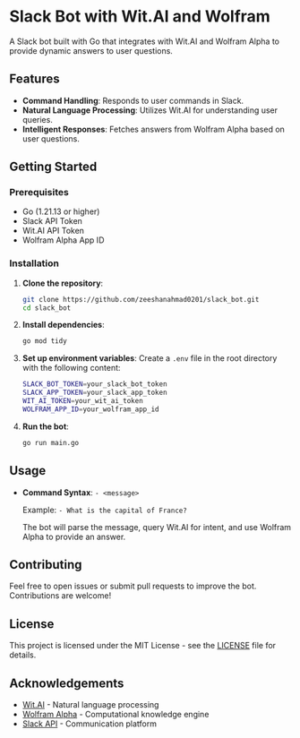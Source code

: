 # Slack Bot with Wit.AI and Wolfram

A Slack bot built with Go that integrates with Wit.AI and Wolfram Alpha to provide dynamic answers to user questions.

## Features

- **Command Handling**: Responds to user commands in Slack.
- **Natural Language Processing**: Utilizes Wit.AI for understanding user queries.
- **Intelligent Responses**: Fetches answers from Wolfram Alpha based on user questions.

## Getting Started

### Prerequisites

- Go (1.21.13 or higher)
- Slack API Token
- Wit.AI API Token
- Wolfram Alpha App ID

### Installation

1. **Clone the repository**:

   ```bash
   git clone https://github.com/zeeshanahmad0201/slack_bot.git
   cd slack_bot
   ```
2. **Install dependencies**:

   ```bash
   go mod tidy
   ```
3. **Set up environment variables**:
   Create a `.env` file in the root directory with the following content:

   ```bash
   SLACK_BOT_TOKEN=your_slack_bot_token
   SLACK_APP_TOKEN=your_slack_app_token
   WIT_AI_TOKEN=your_wit_ai_token
   WOLFRAM_APP_ID=your_wolfram_app_id
   ```
4. **Run the bot**:

   ```bash
   go run main.go
   ```
## Usage

- **Command Syntax**: `- <message>`
  
  Example: `- What is the capital of France?`

  The bot will parse the message, query Wit.AI for intent, and use Wolfram Alpha to provide an answer.

## Contributing

Feel free to open issues or submit pull requests to improve the bot. Contributions are welcome!

## License

This project is licensed under the MIT License - see the [LICENSE](./LICENSE) file for details.

## Acknowledgements

- [Wit.AI](https://wit.ai/) - Natural language processing
- [Wolfram Alpha](https://www.wolframalpha.com/) - Computational knowledge engine
- [Slack API](https://api.slack.com/) - Communication platform
